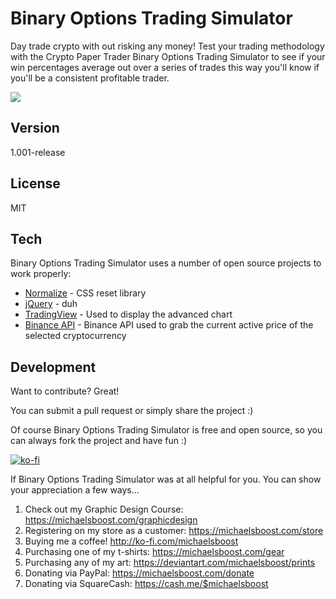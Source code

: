 Binary Options Trading Simulator
===================

Day trade crypto with out risking any money! Test your trading methodology with the Crypto Paper Trader Binary Options Trading Simulator to see if your win percentages average out over a series of trades this way you'll know if you'll be a consistent profitable trader.

![](https://raw.githubusercontent.com/michaelsboost/BinaryOptionsSimulator/gh-pages/header.png)

Version
-------------

1.001-release

License
-------------

MIT

Tech
-------------

Binary Options Trading Simulator uses a number of open source projects to work properly:

* [Normalize](https://github.com/necolas/normalize.css) - CSS reset library
* [jQuery](http://jquery.com/) - duh
* [TradingView](https://www.tradingview.com/widget/advanced-chart/) - Used to display the advanced chart
* [Binance API](https://binance-docs.github.io/apidocs/spot/en/#change-log) - Binance API used to grab the current active price of the selected cryptocurrency

Development
-------------

Want to contribute? Great!  

You can submit a pull request or simply share the project :) 

Of course Binary Options Trading Simulator is free and open source, so you can always fork the project and have fun :)  

[![ko-fi](https://az743702.vo.msecnd.net/cdn/kofi2.png?v=0)](https://ko-fi.com/michaelsboost)  

If Binary Options Trading Simulator was at all helpful for you. You can show your appreciation a few ways...  

1) Check out my Graphic Design Course: https://michaelsboost.com/graphicdesign  
2) Registering on my store as a customer: https://michaelsboost.com/store  
3) Buying me a coffee! http://ko-fi.com/michaelsboost  
4) Purchasing one of my t-shirts: https://michaelsboost.com/gear  
5) Purchasing any of my art: https://deviantart.com/michaelsboost/prints  
6) Donating via PayPal: https://michaelsboost.com/donate  
7) Donating via SquareCash: https://cash.me/$michaelsboost  
